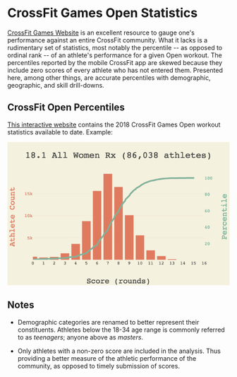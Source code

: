 # CrossFit Games Open Statistics
[CrossFit Games Website](https://games.crossfit.com/) is an excellent resource to gauge one's performance against
an entire CrossFit community.  What it lacks is
a rudimentary set of statistics, most notably the percentile -- as opposed to ordinal rank -- of an athlete's performance
for a given Open workout.  The percentiles reported by the mobile CrossFit app are skewed because they include zero scores of every athlete who has not entered them.  Presented here, among other things, are accurate percentiles with demographic, geographic, and skill drill-downs.

## CrossFit Open Percentiles
[This interactive website](https://2deviant.github.io/CrossFitOpen2018/) contains the 2018 CrossFit Games Open workout statistics available to date.  Example:

![](womenrx.png)

## Notes
* Demographic categories are renamed to better represent their constituents.  Athletes below the 18-34 age range is commonly referred to as _teenagers_; anyone above as _masters_.

* Only athletes with a non-zero score are included in the analysis.  Thus providing a better measure of the athletic performance of the community, as opposed to timely submission of scores.